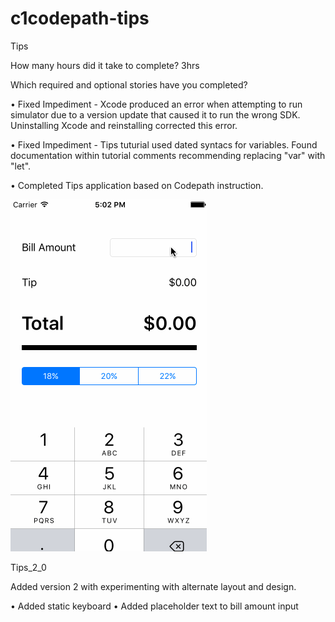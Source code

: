 # c1codepath-tips
Tips

How many hours did it take to complete?
3hrs

Which required and optional stories have you completed?

•  Fixed Impediment - Xcode produced an error when attempting to run simulator due to a version update that caused it to run the wrong SDK. Uninstalling Xcode and reinstalling corrected this error.

•  Fixed Impediment - Tips tuturial used dated syntacs for variables. Found documentation within tutorial comments recommending replacing "var" with "let".

•  Completed Tips application based on Codepath instruction.

![alt tag](https://github.com/dalambdin/c1codepath-tips/blob/master/Tips.gif)



Tips_2_0

Added version 2 with experimenting with alternate layout and design. 

• Added static keyboard
• Added placeholder text to bill amount input
